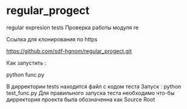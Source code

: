 # regular_progect
regular expresion tests
Проверка работы модуля re

Ссылка для клонирования по https 

https://github.com/sdf-hgnom/regular_progect.git

Как запустить :

python func.py

В дирректории tests находится файл с кодом теста 
Запуск : python test_func.py
Для правильного запуска  теста необходимо что-бы  дирректория проекта  была обозначенна как Source Root

